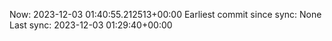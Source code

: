 Now: 2023-12-03 01:40:55.212513+00:00 Earliest commit since sync: None Last sync: 2023-12-03 01:29:40+00:00
